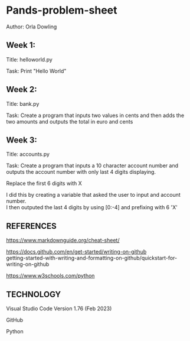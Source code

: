 # Pands-problem-sheet  

Author: Orla Dowling

## Week 1:  

Title: helloworld.py  

Task: Print "Hello World"  

## Week 2:  

Title: bank.py  

Task: Create a program that inputs two values in cents and then adds the two amounts and outputs the total in euro and cents  

## Week 3:
Title: accounts.py  

Task: Create a program that inputs a 10 character account number and outputs the account number with only last 4 digits displaying.  

Replace the first 6 digits with X

I did this by creating a variable that asked the user to input and account number.  
I then outputed the last 4 digits by using [0:-4] and prefixing with 6 'X'





## REFERENCES  

https://www.markdownguide.org/cheat-sheet/  

https://docs.github.com/en/get-started/writing-on-github  
getting-started-with-writing-and-formatting-on-github/quickstart-for-writing-on-github  

https://www.w3schools.com/python  


## TECHNOLOGY  

Visual Studio Code Version 1.76 (Feb 2023)  

GitHub  

Python  



